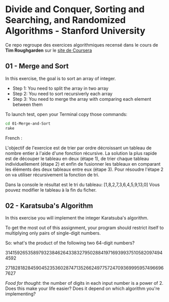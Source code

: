 # Divide and Conquer, Sorting and Searching, and Randomized Algorithms - Stanford University

Ce repo regroupe des exercices algorithmiques recensé dans le cours de **Tim Roughgarden** sur le [site de Coursera](https://www.coursera.org/learn/algorithms-divide-conquer)

## 01 - Merge and Sort

In this exercise, the goal is to sort an array of integer.

* Step 1: You need to split the array in two array
* Step 2: You need to sort recursiverly each array
* Step 3: You need to merge the array with comparing each element between them

To launch test, open your Terminal copy those commands:

```bash
cd 01-Merge-and-Sort
rake
```

French :

L'objectif de l'exercice est de trier par ordre décroissant un tableau de nombre entier à l'aide d'une fonction récursive. La solution la plus rapide est de découper le tableau en deux (étape 1), de trier chaque tableau individuellement (étape 2) et enfin de fusionner les tableaux en comparant les éléments des deux tableaux entre eux (étape 3). Pour résoudre l'étape 2 on va utiliser récursivement la fonction de tri.

Dans la console le résultat est le tri du tableau: [1,8,2,7,3,6,4,5,9,13,0]
Vous pouvez modifier le tableau à la fin du ficher.

## 02 - Karatsuba's Algorithm

In this exercise you will implement the integer Karatsuba's algorithm.

To get the most out of this assignment, your program should restrict itself to multiplying only pairs of single-digit numbers.

So: what's the product of the following two 64-digit numbers?

3141592653589793238462643383279502884197169399375105820974944592

2718281828459045235360287471352662497757247093699959574966967627

*Food for thought*: the number of digits in each input number is a power of 2. Does this make your life easier? Does it depend on which algorithm you're implementing?

